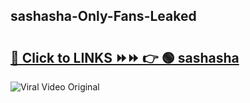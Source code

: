 
 ## sashasha-Only-Fans-Leaked

# <h2><a href="https://clipsfans.com/sashasha&ref=git">🔗 Click to LINKS ⏩⏩ 👉 🟢 sashasha </a></h2>

<a href="https://clipsfans.com/sashasha&ref=git" rel="nofollow" data-target="animated-image.originalLink"><img src="https://i.ibb.co.com/xMMVF88/686577567.gif" alt="Viral Video Original" style="max-width: 100%; display: inline-block;" data-target="animated-image.originalImage"></a>

